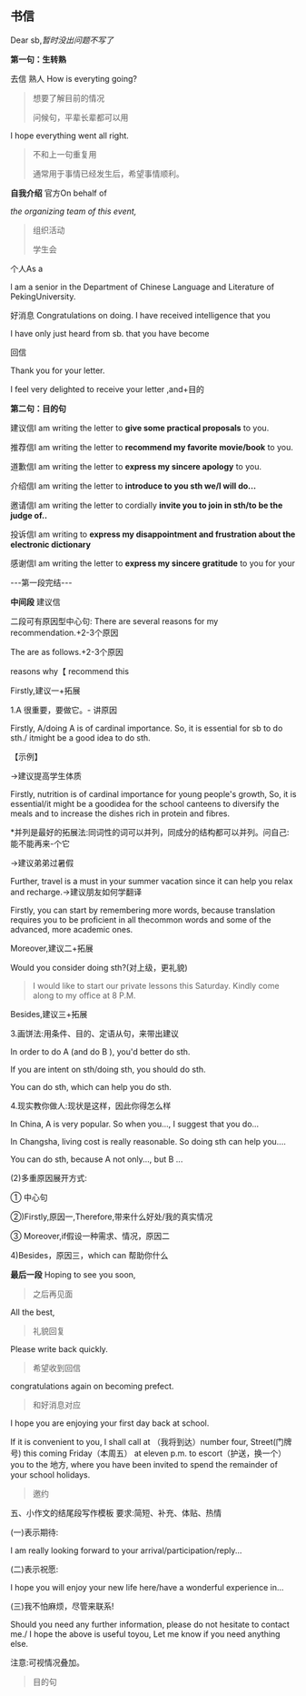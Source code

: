 ## 书信

Dear sb,*暂时没出问题不写了*

**第一句：生转熟**

<kbd>去信</kbd> <kbd>熟人</kbd> 
How is everyting going?

> 想要了解目前的情况
> 
> 问候句，平辈长辈都可以用

I hope everything went all right.

> 不和上一句重复用
> 
> 通常用于事情已经发生后，希望事情顺利。

**自我介绍**
<kbd>官方</kbd>On behalf of

*the organizing team of this event,*
> 组织活动
>
> 学生会

<kbd>个人</kbd>As a 

l am a senior in the Department of Chinese Language and Literature of PekingUniversity.

<kbd>好消息</kbd>
Congratulations on doing. I have received intelligence that you 

I have only just heard from sb. that you have become

<kbd>回信</kbd>

Thank you for your letter.

I feel very delighted to receive your letter ,and+目的

**第二句：目的句**

<kbd>建议信</kbd>l am writing the letter to **give some practical proposals** to you.

<kbd>推荐信</kbd>l am writing the letter to **recommend my favorite movie/book** to you.

<kbd>道歉信</kbd>l am writing the letter to **express my sincere apology** to you.

<kbd>介绍信</kbd>l am writing the letter to **introduce to you sth we/I will do...**

<kbd>邀请信</kbd>l am writing the letter to cordially **invite you to join in sth/to be the judge of..**

<kbd>投诉信</kbd>l am writing to  **express my disappointment and frustration about the electronic dictionary**

<kbd>感谢信</kbd>l am writing the letter to **express my sincere gratitude** to you for your 

---第一段完结---

**中间段**
<kbd>建议信</kbd>

二段可有原因型中心句:
There are several reasons for my recommendation.+2-3个原因  

The are as follows.+2-3个原因

reasons why【 recommend this

Firstly,建议一+拓展

1.A 很重要，要做它。- 讲原因

Firstly, A/doing A is of cardinal importance. So, it is essential for sb to do sth./ itmight be a good idea to do sth.

【示例】

→建议提高学生体质

Firstly, nutrition is of cardinal importance for young people's growth, So, it is essential/it might be a goodidea for the school canteens to diversify the meals and to increase the dishes rich in protein and fibres.

*并列是最好的拓展法:同词性的词可以并列，同成分的结构都可以并列。问自己:能不能再来-个它

→建议弟弟过暑假

Further, travel is a must in your summer vacation since it can help you relax and recharge.→建议朋友如何学翻译

Firstly, you can start by remembering more words, because translation requires you to be proficient in all thecommon words and some of the advanced, more academic ones.

Moreover,建议二+拓展

Would you consider doing sth?(对上级，更礼貌)

> I would like to start our private lessons this Saturday. Kindly come along to my office at 8 P.M. 

Besides,建议三+拓展

3.画饼法:用条件、目的、定语从句，来带出建议

In order to do A (and do B ), you'd better do sth.

If you are intent on sth/doing sth, you should do sth.

You can do sth, which can help you do sth.

4.现实教你做人:现状是这样，因此你得怎么样

In China, A is very popular. So when you..., I suggest that you do...

In Changsha, living cost is really reasonable. So doing sth can help you....

You can do sth, because A not only..., but B ...

(2)多重原因展开方式:

① 中心句

②)Firstly,原因一,Therefore,带来什么好处/我的真实情况

③ Moreover,if假设一种需求、情况，原因二

4)Besides，原因三，which can 帮助你什么

**最后一段**
Hoping to see you soon,  

> 之后再见面

All the best,
> 
>礼貌回复

Please write back quickly.
> 
> 希望收到回信

congratulations again on becoming prefect.
> 和好消息对应

I hope you are enjoying your first day back at school. 

If it is convenient to you, I shall call at （我将到达）number four, Street(门牌号) this coming Friday（本周五） at eleven p.m. to escort（护送，换一个） you to the 地方, where you have been invited to spend the remainder of your school holidays. 
> 邀约

五、小作文的结尾段写作模板 要求:简短、补充、体贴、热情

(一)表示期待:

I am really looking forward to your arrival/participation/reply...

(二)表示祝愿:

I hope you will enjoy your new life here/have a wonderful experience in...

(三)我不怕麻烦，尽管来联系!

Should you need any further information, please do not hesitate to contact me./ I hope the above is useful toyou, Let me know if you need anything else.

注意:可视情况叠加。

 


> 目的句
